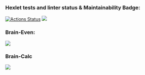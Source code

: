 ### Hexlet tests and linter status & Maintainability Badge:
[![Actions Status](https://github.com/OwlBob/backend-project-44/workflows/hexlet-check/badge.svg)](https://github.com/OwlBob/backend-project-44/actions)        <a href="https://codeclimate.com/github/OwlBob/backend-project-44/maintainability"><img src="https://api.codeclimate.com/v1/badges/9b754b311b38aeedb46c/maintainability" /></a>
### Brain-Even:
<a href="https://asciinema.org/a/h26tEkWfHQsYd5e4On7kGz1py" target="_blank"><img src="https://asciinema.org/a/h26tEkWfHQsYd5e4On7kGz1py.svg" /></a>

### Brain-Calc
<a href="https://asciinema.org/a/TysWWeI2s8qGrimTotmE6KI12" target="_blank"><img src="https://asciinema.org/a/TysWWeI2s8qGrimTotmE6KI12.svg" /></a>